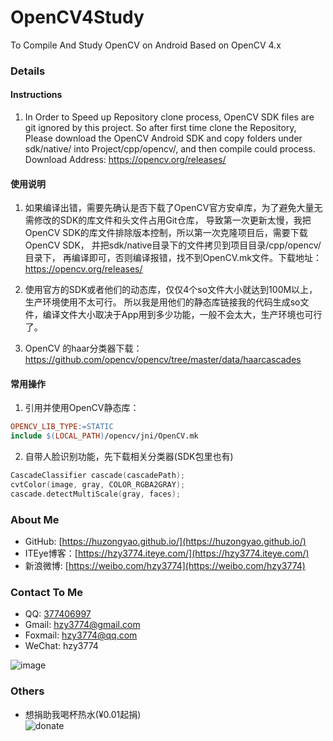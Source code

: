 # OpenCV4Study
To Compile And Study OpenCV on Android Based on OpenCV 4.x

### Details
#### Instructions
1. In Order to Speed up Repository clone process, OpenCV SDK files are git ignored by this project.
So after first time clone the Repository, Please download the OpenCV Android SDK and
copy folders under sdk/native/ into Project/cpp/opencv/, and then compile could process.
Download Address: https://opencv.org/releases/

#### 使用说明
1. 如果编译出错，需要先确认是否下载了OpenCV官方安卓库，为了避免大量无需修改的SDK的库文件和头文件占用Git仓库，
导致第一次更新太慢，我把OpenCV SDK的库文件排除版本控制，所以第一次克隆项目后，需要下载OpenCV SDK，
并把sdk/native目录下的文件拷贝到项目目录/cpp/opencv/目录下，
再编译即可，否则编译报错，找不到OpenCV.mk文件。下载地址：https://opencv.org/releases/

2. 使用官方的SDK或者他们的动态库，仅仅4个so文件大小就达到100M以上，生产环境使用不太可行。
所以我是用他们的静态库链接我的代码生成so文件，编译文件大小取决于App用到多少功能，一般不会太大，生产环境也可行了。

3. OpenCV 的haar分类器下载：https://github.com/opencv/opencv/tree/master/data/haarcascades

#### 常用操作
1. 引用并使用OpenCV静态库：
``` mk
OPENCV_LIB_TYPE:=STATIC
include $(LOCAL_PATH)/opencv/jni/OpenCV.mk
```

2. 自带人脸识别功能，先下载相关分类器(SDK包里也有)
``` cpp
CascadeClassifier cascade(cascadePath);
cvtColor(image, gray, COLOR_RGBA2GRAY);
cascade.detectMultiScale(gray, faces);
```

### About Me
 * GitHub: [https://huzongyao.github.io/](https://huzongyao.github.io/)
 * ITEye博客：[https://hzy3774.iteye.com/](https://hzy3774.iteye.com/)
 * 新浪微博: [https://weibo.com/hzy3774](https://weibo.com/hzy3774)

### Contact To Me
 * QQ: [377406997](https://wpa.qq.com/msgrd?v=3&uin=377406997&site=qq&menu=yes)
 * Gmail: [hzy3774@gmail.com](mailto:hzy3774@gmail.com)
 * Foxmail: [hzy3774@qq.com](mailto:hzy3774@qq.com)
 * WeChat: hzy3774

 ![image](https://raw.githubusercontent.com/hzy3774/AndroidP7zip/master/misc/wechat.png)

### Others
 * 想捐助我喝杯热水(¥0.01起捐)</br>
 ![donate](https://github.com/huzongyao/JChineseChess/blob/master/misc/donate.png?raw=true)
